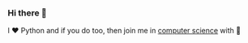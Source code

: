 ### Hi there 👋

I ❤️ Python and if you do too, then join me in [computer science](https://github.com/vzhydkov/py-learning#computer-science-essentials-using-python) with 🐍
